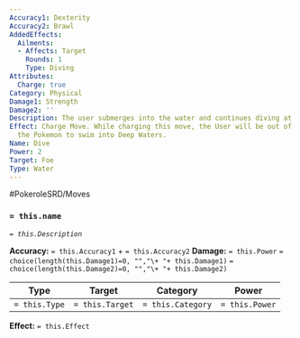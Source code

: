 ```yaml
---
Accuracy1: Dexterity
Accuracy2: Brawl
AddedEffects:
  Ailments:
  - Affects: Target
    Rounds: 1
    Type: Diving
Attributes:
  Charge: true
Category: Physical
Damage1: Strength
Damage2: ''
Description: The user submerges into the water and continues diving at an insane speed.
Effect: Charge Move. While charging this move, the User will be out of range. Allows
  the Pokemon to swim into Deep Waters.
Name: Dive
Power: 2
Target: Foe
Type: Water
---
```


#PokeroleSRD/Moves

### `= this.name` 
*`= this.Description`*

**Accuracy:** `= this.Accuracy1` + `= this.Accuracy2`
**Damage:** `= this.Power` `= choice(length(this.Damage1)=0, "","\+ "+ this.Damage1)` `= choice(length(this.Damage2)=0, "","\+ "+ this.Damage2)`

| Type          | Target          | Category          | Power          |
| ------------- | --------------- | ----------------  | -------------- |
| `= this.Type` | `= this.Target` | `= this.Category` | `= this.Power` | 

**Effect:** `= this.Effect`
